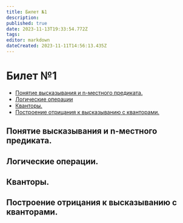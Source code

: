 ```yaml
---
title: Билет №1
description: 
published: true
date: 2023-11-13T19:33:54.772Z
tags: 
editor: markdown
dateCreated: 2023-11-11T14:56:13.435Z
---
```


# Билет №1
- [Понятие высказывания и n-местного предиката.](#1)
- [Логические операции](#2)
- [Кванторы.](#3)
- [Построение отрицания к высказыванию с кванторами.](#4)

## Понятие высказывания и n-местного предиката.
<a name="1"></a>

## Логические операции.
<a name="2"></a>

## Кванторы.
<a name="3"></a>

## Построение отрицания к высказыванию с кванторами.
<a name="4"></a>